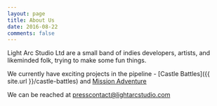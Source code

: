 ```yaml
---
layout: page
title: About Us
date: 2016-08-22
comments: false
---
```


Light Arc Studio Ltd are a small band of indies developers, artists, and likeminded folk, trying to make some fun things.
 
We currently have  exciting projects in the pipeline - [Castle Battles]({{ site.url }}/castle-battles) and [Mission Adventure](http://www.missionadventureapp.com/)

We can be reached at [presscontact@lightarcstudio.com](mailto:presscontact@lightarcstudio.com)
